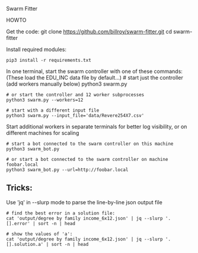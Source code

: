 Swarm Fitter


HOWTO

Get the code:
    git clone https://github.com/billroy/swarm-fitter.git
    cd swarm-fitter

Install required modules:

    pip3 install -r requirements.txt

In one terminal, start the swarm controller with one of these commands:
    (These load the EDU_INC data file by default...)
    # start just the controller (add workers manually below)
    python3 swarm.py

    # or start the controller and 12 worker subprocesses
    python3 swarm.py --workers=12

    # start with a different input file
    python3 swarm.py --input_file='data/Revere254X7.csv'

Start additional workers in separate terminals for better log visibility,
    or on different machines for scaling

    # start a bot connected to the swarm controller on this machine
    python3 swarm_bot.py

    # or start a bot connected to the swarm controller on machine foobar.local
    python3 swarm_bot.py --url=http://foobar.local
    

Tricks:
-------

Use 'jq' in --slurp mode to parse the line-by-line json output file

    # find the best error in a solution file:
    cat 'output/degree by family income_6x12.json' | jq --slurp '.[].error' | sort -n | head

    # show the values of 'a':
    cat 'output/degree by family income_6x12.json' | jq --slurp '.[].solution.a' | sort -n | head
